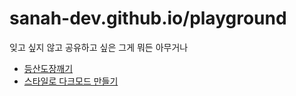 # sanah-dev.github.io/playground

잊고 싶지 않고 공유하고 싶은 그게 뭐든 아무거나

- [등산도장깨기](https://san-ah.github.io/playground/mountain/)
- [스타일로 다크모드 만들기](https://san-ah.github.io/playground/darkmode/)
